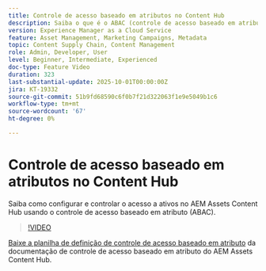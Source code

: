 ```yaml
---
title: Controle de acesso baseado em atributos no Content Hub
description: Saiba o que é o ABAC (controle de acesso baseado em atributos) e como configurá-lo para o AEM Assets Content Hub.
version: Experience Manager as a Cloud Service
feature: Asset Management, Marketing Campaigns, Metadata
topic: Content Supply Chain, Content Management
role: Admin, Developer, User
level: Beginner, Intermediate, Experienced
doc-type: Feature Video
duration: 323
last-substantial-update: 2025-10-01T00:00:00Z
jira: KT-19332
source-git-commit: 51b9fd68590c6f0b7f21d322063f1e9e5049b1c6
workflow-type: tm+mt
source-wordcount: '67'
ht-degree: 0%

---
```



# Controle de acesso baseado em atributos no Content Hub

Saiba como configurar e controlar o acesso a ativos no AEM Assets Content Hub usando o controle de acesso baseado em atributo (ABAC).

>[!VIDEO](https://video.tv.adobe.com/v/3475413/?learn=on&enablevpops)

[Baixe a planilha de definição de controle de acesso baseado em atributo](https://experienceleague.adobe.com/en/docs/experience-manager-cloud-service/content/assets/content-hub/attribute-based-access-control) da documentação de controle de acesso baseado em atributo do AEM Assets Content Hub.

